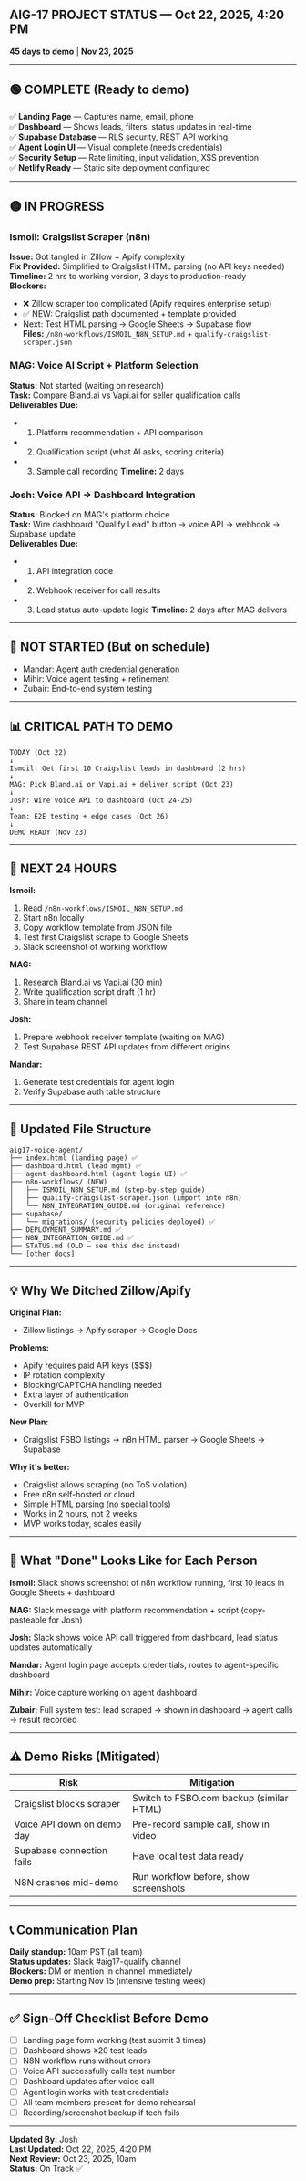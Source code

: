 ## AIG-17 PROJECT STATUS — Oct 22, 2025, 4:20 PM

**45 days to demo** | **Nov 23, 2025**

---

## 🟢 COMPLETE (Ready to demo)

✅ **Landing Page** — Captures name, email, phone  
✅ **Dashboard** — Shows leads, filters, status updates in real-time  
✅ **Supabase Database** — RLS security, REST API working  
✅ **Agent Login UI** — Visual complete (needs credentials)  
✅ **Security Setup** — Rate limiting, input validation, XSS prevention  
✅ **Netlify Ready** — Static site deployment configured  

---

## 🟡 IN PROGRESS

### Ismoil: Craigslist Scraper (n8n)
**Issue:** Got tangled in Zillow + Apify complexity  
**Fix Provided:** Simplified to Craigslist HTML parsing (no API keys needed)  
**Timeline:** 2 hrs to working version, 3 days to production-ready  
**Blockers:**  
- ❌ Zillow scraper too complicated (Apify requires enterprise setup)
- ✅ NEW: Craigslist path documented + template provided  
- Next: Test HTML parsing → Google Sheets → Supabase flow  
**Files:** `/n8n-workflows/ISMOIL_N8N_SETUP.md` + `qualify-craigslist-scraper.json`

### MAG: Voice AI Script + Platform Selection
**Status:** Not started (waiting on research)  
**Task:** Compare Bland.ai vs Vapi.ai for seller qualification calls  
**Deliverables Due:**  
- 1. Platform recommendation + API comparison
- 2. Qualification script (what AI asks, scoring criteria)
- 3. Sample call recording
**Timeline:** 2 days  

### Josh: Voice API → Dashboard Integration  
**Status:** Blocked on MAG's platform choice  
**Task:** Wire dashboard "Qualify Lead" button → voice API → webhook → Supabase update  
**Deliverables Due:**
- 1. API integration code
- 2. Webhook receiver for call results
- 3. Lead status auto-update logic
**Timeline:** 2 days after MAG delivers  

---

## 🔴 NOT STARTED (But on schedule)

- Mandar: Agent auth credential generation
- Mihir: Voice agent testing + refinement
- Zubair: End-to-end system testing

---

## 📊 CRITICAL PATH TO DEMO

```
TODAY (Oct 22)
↓
Ismoil: Get first 10 Craigslist leads in dashboard (2 hrs)
↓
MAG: Pick Bland.ai or Vapi.ai + deliver script (Oct 23)
↓
Josh: Wire voice API to dashboard (Oct 24-25)
↓
Team: E2E testing + edge cases (Oct 26)
↓
DEMO READY (Nov 23)
```

---

## 🚀 NEXT 24 HOURS

**Ismoil:**
1. Read `/n8n-workflows/ISMOIL_N8N_SETUP.md`
2. Start n8n locally
3. Copy workflow template from JSON file
4. Test first Craigslist scrape to Google Sheets
5. Slack screenshot of working workflow

**MAG:**
1. Research Bland.ai vs Vapi.ai (30 min)
2. Write qualification script draft (1 hr)
3. Share in team channel

**Josh:**
1. Prepare webhook receiver template (waiting on MAG)
2. Test Supabase REST API updates from different origins

**Mandar:**
1. Generate test credentials for agent login
2. Verify Supabase auth table structure

---

## 📁 Updated File Structure

```
aig17-voice-agent/
├── index.html (landing page) ✅
├── dashboard.html (lead mgmt) ✅
├── agent-dashboard.html (agent login UI) ✅
├── n8n-workflows/ (NEW)
│   ├── ISMOIL_N8N_SETUP.md (step-by-step guide)
│   ├── qualify-craigslist-scraper.json (import into n8n)
│   └── N8N_INTEGRATION_GUIDE.md (original reference)
├── supabase/
│   └── migrations/ (security policies deployed) ✅
├── DEPLOYMENT_SUMMARY.md ✅
├── N8N_INTEGRATION_GUIDE.md ✅
├── STATUS.md (OLD — see this doc instead)
└── [other docs]
```

---

## 💡 Why We Ditched Zillow/Apify

**Original Plan:**
- Zillow listings → Apify scraper → Google Docs

**Problems:**
- Apify requires paid API keys ($$$)
- IP rotation complexity
- Blocking/CAPTCHA handling needed
- Extra layer of authentication
- Overkill for MVP

**New Plan:**
- Craigslist FSBO listings → n8n HTML parser → Google Sheets → Supabase

**Why it's better:**
- Craigslist allows scraping (no ToS violation)
- Free n8n self-hosted or cloud
- Simple HTML parsing (no special tools)
- Works in 2 hours, not 2 weeks
- MVP works today, scales easily

---

## 🎯 What "Done" Looks Like for Each Person

**Ismoil:** Slack shows screenshot of n8n workflow running, first 10 leads in Google Sheets + dashboard

**MAG:** Slack message with platform recommendation + script (copy-pasteable for Josh)

**Josh:** Slack shows voice API call triggered from dashboard, lead status updates automatically

**Mandar:** Agent login page accepts credentials, routes to agent-specific dashboard

**Mihir:** Voice capture working on agent dashboard

**Zubair:** Full system test: lead scraped → shown in dashboard → agent calls → result recorded

---

## ⚠️ Demo Risks (Mitigated)

| Risk | Mitigation |
|------|-----------|
| Craigslist blocks scraper | Switch to FSBO.com backup (similar HTML) |
| Voice API down on demo day | Pre-record sample call, show in video |
| Supabase connection fails | Have local test data ready |
| N8N crashes mid-demo | Run workflow before, show screenshots |

---

## 📞 Communication Plan

**Daily standup:** 10am PST (all team)  
**Status updates:** Slack #aig17-qualify channel  
**Blockers:** DM or mention in channel immediately  
**Demo prep:** Starting Nov 15 (intensive testing week)

---

## ✅ Sign-Off Checklist Before Demo

- [ ] Landing page form working (test submit 3 times)
- [ ] Dashboard shows ≥20 test leads
- [ ] N8N workflow runs without errors
- [ ] Voice API successfully calls test number
- [ ] Dashboard updates after voice call
- [ ] Agent login works with test credentials
- [ ] All team members present for demo rehearsal
- [ ] Recording/screenshot backup if tech fails

---

**Updated By:** Josh  
**Last Updated:** Oct 22, 2025, 4:20 PM  
**Next Review:** Oct 23, 2025, 10am  
**Status:** On Track ✅
